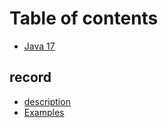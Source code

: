 # Table of contents

* [Java 17](README.md)

## record

* [description](group-1/page-1.md)
* [Examples](record/examples.md)
